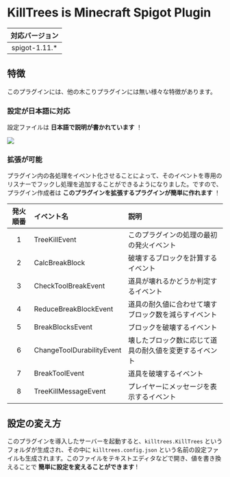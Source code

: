 # __KillTrees__ is Minecraft Spigot Plugin

| 対応バージョン |
| :------------: |
| spigot-1.11.*  |

## 特徴

このプラグインには、他の木こりプラグインには無い様々な特徴があります。

### 設定が日本語に対応

設定ファイルは __日本語で説明が書かれています__ ！

![](https://www.evernote.com/l/As3uv_Aubo5Jdqdq-99hLxNo1cVsDQ5PofcB/image.png)


### 拡張が可能

プラグイン内の各処理をイベント化させることによって、そのイベントを専用のリスナーでフックし処理を追加することができるようになりました。ですので、プラグイン作成者は __このプラグインを拡張するプラグインが簡単に作れます__ ！

| 発火順番 | イベント名                | 説明                                                   |
| :------: | :------------------------ | :----------------------------------------------------- |
|     1    | TreeKillEvent             | このプラグインの処理の最初の発火イベント               |
|     2    | CalcBreakBlock            | 破壊するブロックを計算するイベント                     |
|     3    | CheckToolBreakEvent       | 道具が壊れるかどうか判定するイベント                   |
|     4    | ReduceBreakBlockEvent     | 道具の耐久値に合わせて壊すブロック数を減らすイベント   |
|     5    | BreakBlocksEvent          | ブロックを破壊するイベント                             |
|     6    | ChangeToolDurabilityEvent | 壊したブロック数に応じて道具の耐久値を変更するイベント |
|     7    | BreakToolEvent            | 道具を破壊するイベント                                 |
|     8    | TreeKillMessageEvent      | プレイヤーにメッセージを表示するイベント               |

## 設定の変え方

このプラグインを導入したサーバーを起動すると、`killtrees.KillTrees` というフォルダが生成され、その中に `killtrees.config.json` という名前の設定ファイルも生成されます。このファイルをテキストエディタなどで開き、値を書き換えることで __簡単に設定を変えることができます__ !

